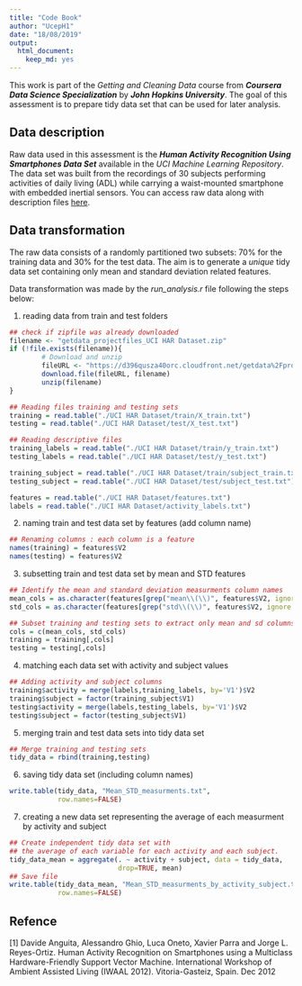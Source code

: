 ```yaml
---
title: "Code Book"
author: "UcepH1"
date: "18/08/2019"
output: 
  html_document: 
    keep_md: yes
---
```




This work is part of the *Getting and Cleaning Data* course from ***Coursera Data Science Specialization*** by ***John Hopkins University***.
The goal of this assessment is to prepare tidy data set that can be used for later analysis.

## Data description

Raw data used in this assessment is the ***Human Activity Recognition Using Smartphones Data Set*** available in the *UCI Machine Learning Repository*.
The data set was built from the recordings of 30 subjects performing activities of daily living (ADL) while carrying a waist-mounted smartphone with embedded inertial sensors.
You can access raw data along with description files [here](https://d396qusza40orc.cloudfront.net/getdata%2Fprojectfiles%2FUCI%20HAR%20Dataset.zip). 

## Data transformation

The raw data consists of a randomly partitioned two subsets: 70% for the training data and 30% for the test data. The aim is to generate a *unique* tidy data set containing only mean and standard deviation related features.

Data transformation was made by the *run_analysis.r* file following the steps below:

1. reading data from train and test folders

```r
## check if zipfile was already downloaded
filename <- "getdata_projectfiles_UCI HAR Dataset.zip"
if (!file.exists(filename)){
        # Download and unzip
        fileURL <- "https://d396qusza40orc.cloudfront.net/getdata%2Fprojectfiles%2FUCI%20HAR%20Dataset.zip"
        download.file(fileURL, filename)
        unzip(filename)
}

## Reading files training and testing sets 
training = read.table("./UCI HAR Dataset/train/X_train.txt")
testing = read.table("./UCI HAR Dataset/test/X_test.txt")

## Reading descriptive files
training_labels = read.table("./UCI HAR Dataset/train/y_train.txt")
testing_labels = read.table("./UCI HAR Dataset/test/y_test.txt")

training_subject = read.table("./UCI HAR Dataset/train/subject_train.txt")
testing_subject = read.table("./UCI HAR Dataset/test/subject_test.txt")

features = read.table("./UCI HAR Dataset/features.txt")
labels = read.table("./UCI HAR Dataset/activity_labels.txt")
```
2. naming train and test data set by features (add column name)

```r
## Renaming columns : each column is a feature
names(training) = features$V2
names(testing) = features$V2
```
3. subsetting train and test data set by mean and STD features

```r
## Identify the mean and standard deviation measurments column names
mean_cols = as.character(features[grep("mean\\(\\)", features$V2, ignore.case = TRUE), 'V2'])
std_cols = as.character(features[grep("std\\(\\)", features$V2, ignore.case = TRUE), 'V2'])

## Subset training and testing sets to extract only mean and sd columns
cols = c(mean_cols, std_cols)
training = training[,cols]
testing = testing[,cols]
```
4. matching each data set with activity and subject values

```r
## Adding activity and subject columns
training$activity = merge(labels,training_labels, by='V1')$V2
training$subject = factor(training_subject$V1)
testing$activity = merge(labels,testing_labels, by='V1')$V2
testing$subject = factor(testing_subject$V1)
```
5. merging train and test data sets into tidy data set

```r
## Merge training and testing sets
tidy_data = rbind(training,testing)
```
6. saving tidy data set (including column names)

```r
write.table(tidy_data, "Mean_STD_measurments.txt", 
            row.names=FALSE)
```
7. creating a new data set representing the average of each measurment by activity and subject

```r
## Create independent tidy data set with 
## the average of each variable for each activity and each subject.
tidy_data_mean = aggregate(. ~ activity + subject, data = tidy_data, 
                           drop=TRUE, mean)
## Save file
write.table(tidy_data_mean, "Mean_STD_measurments_by_activity_subject.txt", 
            row.names=FALSE)
```

## Refence 

[1] Davide Anguita, Alessandro Ghio, Luca Oneto, Xavier Parra and Jorge L. Reyes-Ortiz. Human Activity Recognition on Smartphones using a Multiclass Hardware-Friendly Support Vector Machine. International Workshop of Ambient Assisted Living (IWAAL 2012). Vitoria-Gasteiz, Spain. Dec 2012

